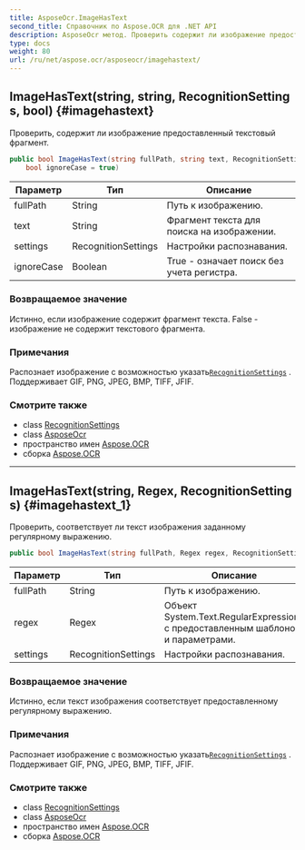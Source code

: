 ```yaml
---
title: AsposeOcr.ImageHasText
second_title: Справочник по Aspose.OCR для .NET API
description: AsposeOcr метод. Проверить содержит ли изображение предоставленный текстовый фрагмент.
type: docs
weight: 80
url: /ru/net/aspose.ocr/asposeocr/imagehastext/
---
```

## ImageHasText(string, string, RecognitionSettings, bool) {#imagehastext}

Проверить, содержит ли изображение предоставленный текстовый фрагмент.

```csharp
public bool ImageHasText(string fullPath, string text, RecognitionSettings settings = null, 
    bool ignoreCase = true)
```

| Параметр | Тип | Описание |
| --- | --- | --- |
| fullPath | String | Путь к изображению. |
| text | String | Фрагмент текста для поиска на изображении. |
| settings | RecognitionSettings | Настройки распознавания. |
| ignoreCase | Boolean | True - означает поиск без учета регистра. |

### Возвращаемое значение

Истинно, если изображение содержит фрагмент текста. False - изображение не содержит текстового фрагмента.

### Примечания

Распознает изображение с возможностью указать[`RecognitionSettings`](../../recognitionsettings/) . Поддерживает GIF, PNG, JPEG, BMP, TIFF, JFIF.

### Смотрите также

* class [RecognitionSettings](../../recognitionsettings/)
* class [AsposeOcr](../)
* пространство имен [Aspose.OCR](../../asposeocr/)
* сборка [Aspose.OCR](../../../)

---

## ImageHasText(string, Regex, RecognitionSettings) {#imagehastext_1}

Проверить, соответствует ли текст изображения заданному регулярному выражению.

```csharp
public bool ImageHasText(string fullPath, Regex regex, RecognitionSettings settings = null)
```

| Параметр | Тип | Описание |
| --- | --- | --- |
| fullPath | String | Путь к изображению. |
| regex | Regex | Объект System.Text.RegularExpressions с предоставленным шаблоном и параметрами. |
| settings | RecognitionSettings | Настройки распознавания. |

### Возвращаемое значение

Истинно, если текст изображения соответствует предоставленному регулярному выражению.

### Примечания

Распознает изображение с возможностью указать[`RecognitionSettings`](../../recognitionsettings/) . Поддерживает GIF, PNG, JPEG, BMP, TIFF, JFIF.

### Смотрите также

* class [RecognitionSettings](../../recognitionsettings/)
* class [AsposeOcr](../)
* пространство имен [Aspose.OCR](../../asposeocr/)
* сборка [Aspose.OCR](../../../)


